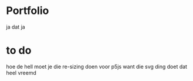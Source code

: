 # Portfolio
ja dat ja
# to do
hoe de hell moet je die re-sizing doen voor p5js want die svg ding doet dat heel vreemd

